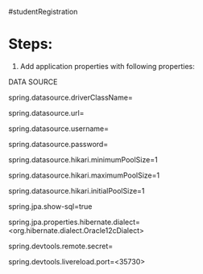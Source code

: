 #studentRegistration

# Steps:
1. Add application properties with following properties:

DATA SOURCE

spring.datasource.driverClassName=<jdbcDriver>

spring.datasource.url=<jdbcUrl>

spring.datasource.username=<jdbcUrl>

spring.datasource.password=<jdbcpass>

spring.datasource.hikari.minimumPoolSize=1

spring.datasource.hikari.maximumPoolSize=1

spring.datasource.hikari.initialPoolSize=1

spring.jpa.show-sql=true

spring.jpa.properties.hibernate.dialect=<org.hibernate.dialect.Oracle12cDialect>

spring.devtools.remote.secret=<thisismysecret>

spring.devtools.livereload.port=<35730>
